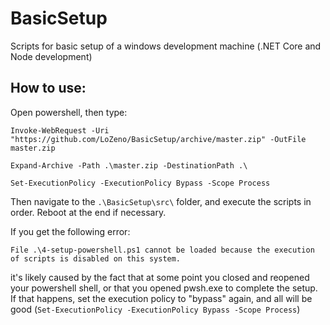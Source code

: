# BasicSetup
Scripts for basic setup of a windows development machine (.NET Core and Node development)


## How to use: 
Open powershell, then type:
```
Invoke-WebRequest -Uri "https://github.com/LoZeno/BasicSetup/archive/master.zip" -OutFile master.zip

Expand-Archive -Path .\master.zip -DestinationPath .\

Set-ExecutionPolicy -ExecutionPolicy Bypass -Scope Process
```

Then navigate to the `.\BasicSetup\src\` folder, and execute the scripts in order. Reboot at the end if necessary.

If you get the following error:

```
File .\4-setup-powershell.ps1 cannot be loaded because the execution of scripts is disabled on this system.
```
it's likely caused by the fact that at some point you closed and reopened your powershell shell, or that you opened pwsh.exe to complete the setup. If that happens, set the execution policy to "bypass" again, and all will be good (`Set-ExecutionPolicy -ExecutionPolicy Bypass -Scope Process`)